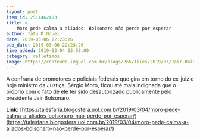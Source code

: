 ```yaml
---
layout: post
item_id: 2511462483
title: >-
    Moro pede calma a aliados: Bolsonaro não perde por esperar
author: Tatu D'Oquei
date: 2019-03-06 22:23:26
pub_date: 2019-03-06 22:23:26
time_added: 2019-03-04 03:58:00
category: refletimos
image: https://conteudo.imguol.com.br/blogs/265/files/2019/03/Jair-Bolsonaro-e-Sergio-Moro-agencia-Brasil-615x300.jpg
---
```


A confraria de promotores e policiais federais que gira em torno do ex-juiz e hoje ministro da Justiça, Sérgio Moro, ficou até mais indignada que o próprio com o fato de ele ter sido desautorizado publicamente pelo presidente Jair Bolsonaro.

**Link:** [https://talesfaria.blogosfera.uol.com.br/2019/03/04/moro-pede-calma-a-aliados-bolsonaro-nao-perde-por-esperar/](https://talesfaria.blogosfera.uol.com.br/2019/03/04/moro-pede-calma-a-aliados-bolsonaro-nao-perde-por-esperar/)

